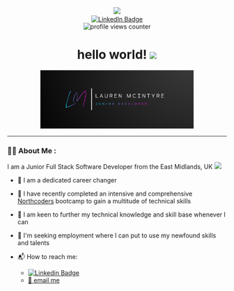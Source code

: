 <!-- # laumack -->

<div id="header" align="center">
  <img src="https://media.giphy.com/media/dWxO36Jzd6bTSt5dIY/giphy.gif" width="150"/>
</div>

<div id="badges" align="center">
  <a href="https://www.linkedin.com/in/laumack/">
    <img src="https://img.shields.io/badge/LinkedIn-blue?style=for-the-badge&logo=linkedin&logoColor=white" alt="LinkedIn Badge"/>
  </a>
</div>

<div id="counter" align = "center">
  <img src="https://komarev.com/ghpvc/?username=laumack&style=flat-square&color=blue" alt="profile views counter"/>
</div>

<h1 align="center">
  hello world!
  <img src="https://media.giphy.com/media/v1.Y2lkPTc5MGI3NjExcnkzcjllYTU5NzhoeXY4YjVhcjNrajFjdnNlZnQ0NDh0NGQydWxmcCZlcD12MV9pbnRlcm5hbF9naWZfYnlfaWQmY3Q9cw/hvRJCLFzcasrR4ia7z/giphy.gif" width="30px"/>
</h1>

<div align="center">
  <img src="./src/full_logo_colour.png" width="70%"/>
</div>

---

### 👩‍💻 About Me :

I am a Junior Full Stack Software Developer  from the East Midlands, UK <img src="https://media.giphy.com/media/fVJn7sPHp0T0kzMnIk/giphy.gif" width="40">

- 🔁 I am a dedicated career changer
  
- 🥾 I have recently completed an intensive and comprehensive [Northcoders](https://northcoders.com) bootcamp to gain a multitude of technical skills
  
- 🧠 I am keen to further my technical knowledge and skill base whenever I can
  
- 💪 I'm seeking employment where I can put to use my newfound skills and talents

- 📬 How to reach me: 
  * [![Linkedin Badge](https://img.shields.io/badge/-laumack-blue?style=flat&logo=Linkedin&logoColor=white)](https://www.linkedin.com/in/laumack/) 
  * [📨 email me](mailto:lauren.a.mcintyre@gmail.com)

  




<!-- <div id="header" align="center">
<img src="https://media.giphy.com/media/SUQCXTkMd1ziNblgIx/giphy.gif" width="100"/>
</div> -->
